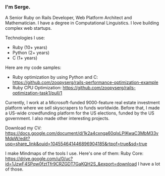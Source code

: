 ### I'm Serge.
A Senior Ruby on Rails Developer, Web Platform Architect and Mathematician.
I have a degree in Computational Linguistics.
I love building complex web startups.

Technologies I use:
- Ruby (10+ years)
- Python (2+ years)
- C (1+ years)

Here are my code samples:
- Ruby optimization by using Python and C: https://github.com/zoopyserg/rails-performance-optimization-example
- Ruby CPU Optimization: https://github.com/zoopyserg/rails-optimization-task1/pull/1

Currently, I work at a Microsoft-funded 9000-feature real estate investment platform where we sell skyscrapers to funds worldwide.
Before that, I made a US-wide crowdfunding platform for the US elections, funded by the US government.
I also made other interesting projects.

Download my CV: https://docs.google.com/document/d/1k2a4cxnga60qlxLPIKwaC3MbM33vMdpW/edit?usp=share_link&ouid=104554641446896904185&rtpof=true&sd=true

I make Mindmaps of the tools I use.
Here's one of them:
Ruby Core: https://drive.google.com/u/0/uc?id=1JzwF4SPqw0fztTfr9CRZGDT7GaKQH2S_&export=download
I have a lot of those.
